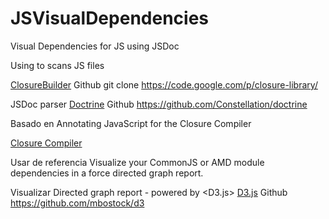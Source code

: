 JSVisualDependencies
====================

Visual Dependencies for JS using JSDoc



Using <ClosureBuilder> to scans JS files

[ClosureBuilder](https://developers.google.com/closure/library/docs/closurebuilder)
Github git clone https://code.google.com/p/closure-library/

JSDoc parser <Doctrine>
[Doctrine](http://constellation.github.io/doctrine/demo/index.html)
Github  https://github.com/Constellation/doctrine

Basado en Annotating JavaScript for the Closure Compiler

[Closure Compiler](https://developers.google.com/closure/compiler/docs/js-for-compiler)


Usar de referencia <Dependo>
Visualize your CommonJS or AMD module dependencies in a force directed graph report.

Visualizar
Directed graph report - powered by <D3.js>
[D3.js](http://d3js.org/)
Github https://github.com/mbostock/d3
